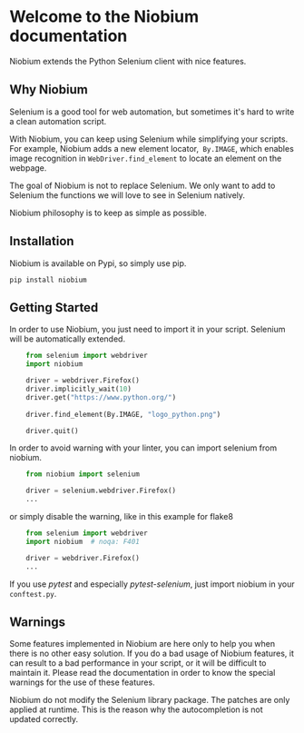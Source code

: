 # Welcome to the Niobium documentation

Niobium extends the Python Selenium client with nice features.

## Why Niobium

Selenium is a good tool for web automation, but sometimes it's hard to write a clean automation script.

With Niobium, you can keep using Selenium while simplifying your scripts. For example, Niobium adds a new element locator,` By.IMAGE`, which enables image recognition in `WebDriver.find_element` to locate an element on the webpage.

The goal of Niobium is not to replace Selenium. We only want to add to Selenium the functions we will love to see in Selenium natively.

Niobium philosophy is to keep as simple as possible.

## Installation

Niobium is available on Pypi, so simply use pip.

    pip install niobium

## Getting Started

In order to use Niobium, you just need to import it in your script. Selenium will be automatically extended. 

```python
    from selenium import webdriver
    import niobium

    driver = webdriver.Firefox()
    driver.implicitly_wait(10)
    driver.get("https://www.python.org/")
   
    driver.find_element(By.IMAGE, "logo_python.png")

    driver.quit()
```

In order to avoid warning with your linter, you can import selenium from niobium.

```python
    from niobium import selenium

    driver = selenium.webdriver.Firefox()
    ...
```

or simply disable the warning, like in this example for flake8

```python
    from selenium import webdriver
    import niobium  # noqa: F401

    driver = webdriver.Firefox()
    ...
```

If you use *pytest* and especially *pytest-selenium*, just import niobium in your `conftest.py`.

## Warnings

Some features implemented in Niobium are here only to help you when there is no other easy solution. If you do a bad usage of Niobium features, it can result to a bad performance in your script, or it will be difficult to maintain it. Please read the documentation in order to know the special warnings for the use of these features.

Niobium do not modify the Selenium library package. The patches are only applied at runtime. This is the reason why the autocompletion is not updated correctly.